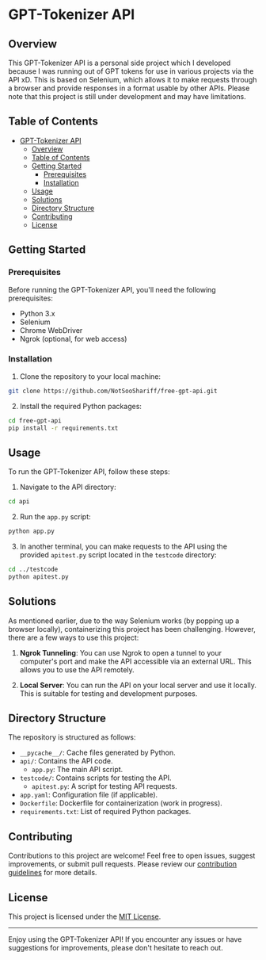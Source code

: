 # GPT-Tokenizer API

## Overview

This GPT-Tokenizer API is a personal side project which I developed because I was running out of GPT tokens for use in various projects via the API xD. This is based on Selenium, which allows it to make requests through a browser and provide responses in a format usable by other APIs. Please note that this project is still under development and may have limitations.

## Table of Contents

- [GPT-Tokenizer API](#gpt-tokenizer-api)
  - [Overview](#overview)
  - [Table of Contents](#table-of-contents)
  - [Getting Started](#getting-started)
    - [Prerequisites](#prerequisites)
    - [Installation](#installation)
  - [Usage](#usage)
  - [Solutions](#solutions)
  - [Directory Structure](#directory-structure)
  - [Contributing](#contributing)
  - [License](#license)

## Getting Started

### Prerequisites

Before running the GPT-Tokenizer API, you'll need the following prerequisites:

- Python 3.x
- Selenium
- Chrome WebDriver
- Ngrok (optional, for web access)

### Installation

1. Clone the repository to your local machine:

```bash
git clone https://github.com/NotSooShariff/free-gpt-api.git
```

2. Install the required Python packages:

```bash
cd free-gpt-api
pip install -r requirements.txt
```

## Usage

To run the GPT-Tokenizer API, follow these steps:

1. Navigate to the API directory:

```bash
cd api
```

2. Run the `app.py` script:

```bash
python app.py
```

3. In another terminal, you can make requests to the API using the provided `apitest.py` script located in the `testcode` directory:

```bash
cd ../testcode
python apitest.py
```

## Solutions

As mentioned earlier, due to the way Selenium works (by popping up a browser locally), containerizing this project has been challenging. However, there are a few ways to use this project:

1. **Ngrok Tunneling**: You can use Ngrok to open a tunnel to your computer's port and make the API accessible via an external URL. This allows you to use the API remotely.

2. **Local Server**: You can run the API on your local server and use it locally. This is suitable for testing and development purposes.

## Directory Structure

The repository is structured as follows:

- `__pycache__/`: Cache files generated by Python.
- `api/`: Contains the API code.
  - `app.py`: The main API script.
- `testcode/`: Contains scripts for testing the API.
  - `apitest.py`: A script for testing API requests.
- `app.yaml`: Configuration file (if applicable).
- `Dockerfile`: Dockerfile for containerization (work in progress).
- `requirements.txt`: List of required Python packages.

## Contributing

Contributions to this project are welcome! Feel free to open issues, suggest improvements, or submit pull requests. Please review our [contribution guidelines](CONTRIBUTING.md) for more details.

## License

This project is licensed under the [MIT License](LICENSE).

---

Enjoy using the GPT-Tokenizer API! If you encounter any issues or have suggestions for improvements, please don't hesitate to reach out.
